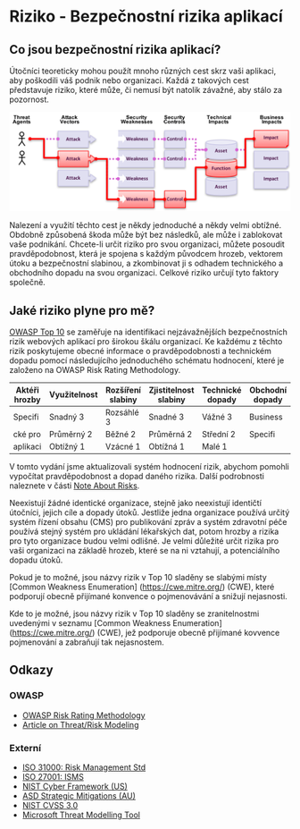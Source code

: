 # Riziko - Bezpečnostní rizika aplikací

## Co jsou bezpečnostní rizika aplikací?

Útočníci teoreticky mohou použít mnoho různých cest skrz vaši aplikaci, aby poškodili váš podnik nebo organizaci. Každá z takových cest představuje riziko, které může, či nemusí být natolik závažné, aby stálo za pozornost.

![App Security Risks](images/0x10-risk-1.png)

Nalezení a využití těchto cest je někdy jednoduché a někdy velmi obtížné. Obdobně způsobená škoda může být bez následků, ale může i zablokovat vaše podnikání. Chcete-li určit riziko pro svou organizaci, můžete posoudit pravděpodobnost, která je spojena s každým původcem hrozeb, vektorem útoku a bezpečnostní slabinou, a zkombinovat ji s odhadem technického a obchodního dopadu na svou organizaci. Celkové riziko určují tyto faktory společně.

## Jaké riziko plyne pro mě?

[OWASP Top 10](https://www.owasp.org/index.php/Top10) se zaměřuje na identifikaci nejzávažnějších bezpečnostních rizik webových aplikací pro širokou škálu organizací. Ke každému z těchto rizik poskytujeme obecné informace o pravděpodobnosti a technickém dopadu pomocí následujícího jednoduchého schématu hodnocení, které je založeno na OWASP Risk Rating Methodology.  

| Aktéři hrozby | Využitelnost | Rozšíření slabiny | Zjistitelnost slabiny | Technické dopady | Obchodní dopady |
| -- | -- | -- | -- | -- | -- |
| Specifi | Snadný 3 | Rozsáhlé 3 | Snadné 3 | Vážné 3 | Business     |
| cké pro | Průměrný 2 | Běžné 2 | Průměrná 2 | Střední 2 | Specifi |
| aplikaci| Obtížný 1 | Vzácné 1 | Obtížná 1 | Malé 1 |       |

V tomto vydání jsme aktualizovali systém hodnocení rizik, abychom pomohli vypočítat pravděpodobnost a dopad daného rizika. Další podrobnosti naleznete v části [Note About Risks](0xc0-note-about-risks.md). 

Neexistují žádné identické organizace, stejně jako neexistují identičtí útočníci, jejich cíle a dopady útoků. Jestliže jedna organizace používá určitý systém řízení
obsahu (CMS) pro publikování zpráv a systém zdravotní péče používá stejný systém pro ukládání lékařských dat, potom hrozby a rizika pro tyto organizace budou velmi odlišné. Je velmi důležité určit rizika pro vaši organizaci na základě hrozeb, které se na ni vztahují, a potenciálního dopadu útoků.

Pokud je to možné, jsou názvy rizik v Top 10 sladěny se slabými místy [Common Weakness Enumeration] (https://cwe.mitre.org/) (CWE), které podporují obecně přijímané konvence o pojmenovávání a snižují nejasnosti.

Kde to je možné, jsou názvy rizik v Top 10 sladěny se zranitelnostmi uvedenými v seznamu [Common Weakness Enumeration] (https://cwe.mitre.org/) (CWE), jež podporuje obecně přijímané kovvence pojmenování a zabraňují tak nejasnostem.

## Odkazy

### OWASP

* [OWASP Risk Rating Methodology](https://www.owasp.org/index.php/OWASP_Risk_Rating_Methodology)
* [Article on Threat/Risk Modeling](https://www.owasp.org/index.php/Threat_Risk_Modeling)

### Externí

* [ISO 31000: Risk Management Std](https://www.iso.org/iso-31000-risk-management.html)
* [ISO 27001: ISMS](https://www.iso.org/isoiec-27001-information-security.html)
* [NIST Cyber Framework (US)](https://www.nist.gov/cyberframework)
* [ASD Strategic Mitigations (AU)](https://www.asd.gov.au/infosec/mitigationstrategies.htm)
* [NIST CVSS 3.0](https://nvd.nist.gov/vuln-metrics/cvss/v3-calculator)
* [Microsoft Threat Modelling Tool](https://www.microsoft.com/en-us/download/details.aspx?id=49168)
